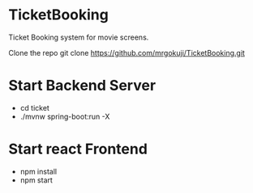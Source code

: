 # TicketBooking
Ticket Booking system for movie screens.

Clone the repo
git clone https://github.com/mrgokuji/TicketBooking.git

# Start Backend Server
- cd ticket
- ./mvnw spring-boot:run -X

# Start react Frontend
- npm install
- npm start

